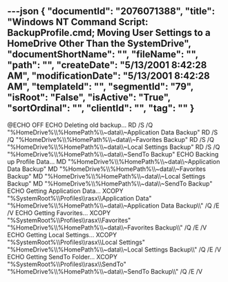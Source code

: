 ---json
{
  "documentId": "2076071388",
  "title": "Windows NT Command Script: BackupProfile.cmd; Moving User Settings to a HomeDrive Other Than the SystemDrive",
  "documentShortName": "",
  "fileName": "",
  "path": "",
  "createDate": "5/13/2001 8:42:28 AM",
  "modificationDate": "5/13/2001 8:42:28 AM",
  "templateId": "",
  "segmentId": "79",
  "isRoot": "False",
  "isActive": "True",
  "sortOrdinal": "",
  "clientId": "",
  "tag": ""
}
---

@ECHO OFF
ECHO Deleting old backup...
RD /S /Q &quot;%HomeDrive%&bsol;&bsol;%HomePath%&bsol;&bsol;~data&bsol;&bsol;~Application Data Backup&quot;
RD /S /Q &quot;%HomeDrive%&bsol;&bsol;%HomePath%&bsol;&bsol;~data&bsol;&bsol;~Favorites Backup&quot;
RD /S /Q &quot;%HomeDrive%&bsol;&bsol;%HomePath%&bsol;&bsol;~data&bsol;&bsol;~Local Settings Backup&quot;
RD /S /Q &quot;%HomeDrive%&bsol;&bsol;%HomePath%&bsol;&bsol;~data&bsol;&bsol;~SendTo Backup&quot;
ECHO Backing up Profile Data...
MD &quot;%HomeDrive%&bsol;&bsol;%HomePath%&bsol;&bsol;~data&bsol;&bsol;~Application Data Backup&quot;
MD &quot;%HomeDrive%&bsol;&bsol;%HomePath%&bsol;&bsol;~data&bsol;&bsol;~Favorites Backup&quot;
MD &quot;%HomeDrive%&bsol;&bsol;%HomePath%&bsol;&bsol;~data&bsol;&bsol;~Local Settings Backup&quot;
MD &quot;%HomeDrive%&bsol;&bsol;%HomePath%&bsol;&bsol;~data&bsol;&bsol;~SendTo Backup&quot;
ECHO Getting Application Data...
XCOPY &quot;%SystemRoot%&bsol;&bsol;Profiles&bsol;&bsol;rasx&bsol;&bsol;Application Data&quot; &quot;%HomeDrive%&bsol;&bsol;%HomePath%&bsol;&bsol;~data&bsol;&bsol;~Application Data Backup&bsol;&bsol;&quot; /Q /E /V
ECHO Getting Favorites...
XCOPY &quot;%SystemRoot%&bsol;&bsol;Profiles&bsol;&bsol;rasx&bsol;&bsol;Favorites&quot; &quot;%HomeDrive%&bsol;&bsol;%HomePath%&bsol;&bsol;~data&bsol;&bsol;~Favorites Backup&bsol;&bsol;&quot; /Q /E /V
ECHO Getting Local Settings...
XCOPY &quot;%SystemRoot%&bsol;&bsol;Profiles&bsol;&bsol;rasx&bsol;&bsol;Local Settings&quot; &quot;%HomeDrive%&bsol;&bsol;%HomePath%&bsol;&bsol;~data&bsol;&bsol;~Local Settings Backup&bsol;&bsol;&quot; /Q /E /V
ECHO Getting SendTo Folder...
XCOPY &quot;%SystemRoot%&bsol;&bsol;Profiles&bsol;&bsol;rasx&bsol;&bsol;SendTo&quot; &quot;%HomeDrive%&bsol;&bsol;%HomePath%&bsol;&bsol;~data&bsol;&bsol;~SendTo Backup&bsol;&bsol;&quot; /Q /E /V
